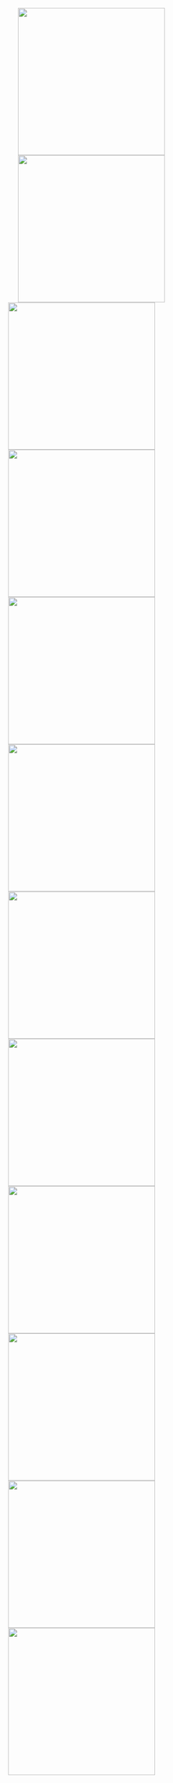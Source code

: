 <img src ="/shipp%20prints/Screenshot_20180316-225103.png?raw=true" width = "300"  hspace="20"/> <img src="shipp%20prints/Screenshot_20180316-225136.png?raw=true" width="300" hspace="20"/>
<img src="shipp%20prints/Screenshot_20180316-225155.png?raw=true" width="300"/>
<img src="shipp%20prints/Screenshot_20180316-225630.png?raw=true" width="300"/>
<img src="shipp%20prints/Screenshot_20180316-225657.png?raw=true" width="300"/> 
<img src="shipp%20prints/Screenshot_20180316-231909.png?raw=true" width="300"/>
<img src="shipp%20prints/Screenshot_20180316-231914.png?raw=true" width="300"/> 
<img src="shipp%20prints/Screenshot_20180316-231925.png?raw=true" width="300"/>
<img src="shipp%20prints/Screenshot_20180316-231936.png?raw=true" width="300"/> 
<img src="shipp%20prints/Screenshot_20180316-232000.png?raw=true" width="300"/>
<img src="shipp%20prints/Screenshot_20180316-232010.png?raw=true" width="300"/>
 <img src="shipp%20prints/Screenshot_20180316-232234.png?raw=true" width="300"/>
